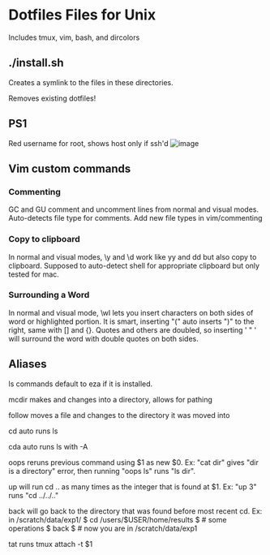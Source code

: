 # Dotfiles Files for Unix
Includes tmux, vim, bash, and dircolors

## ./install.sh
Creates a symlink to the files in these directories.

Removes existing dotfiles!

## PS1
Red username for root, shows host only if ssh'd
![image](https://github.com/user-attachments/assets/1c3df369-b1f0-4544-b4b7-f85794d015fd)

## Vim custom commands
### Commenting
GC and GU comment and uncomment lines from normal and visual modes. Auto-detects file type for comments.
Add new file types in vim/commenting

### Copy to clipboard
In normal and visual modes, \y and \d work like yy and dd but also copy to clipboard. Supposed to auto-detect shell for appropriate clipboard but only tested for mac.

### Surrounding a Word
In normal and visual mode, \wI lets you insert characters on both sides of word or highlighted portion. It is smart, inserting "(" auto inserts ")" to the right, same with [] and {}. 
Quotes and others are doubled, so inserting ' " ' will surround the word with double quotes on both sides.

## Aliases
ls commands default to eza if it is installed.

mcdir makes and changes into a directory, allows for pathing

follow moves a file and changes to the directory it was moved into

cd auto runs ls

cda auto runs ls with -A

oops reruns previous command using $1 as new $0. Ex: "cat dir" gives "dir is a directory" error, then running "oops ls" runs "ls dir".

up will run cd .. as many times as the integer that is found at $1. Ex: "up 3" runs "cd ../../.."

back will go back to the directory that was found before most recent cd. Ex: in /scratch/data/exp1/ $ cd /users/$USER/home/results $ # some operations $ back $ # now you are in /scratch/data/exp1

tat runs tmux attach -t $1  
